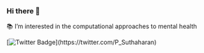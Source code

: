 ### Hi there 👋

:books: I’m interested in the computational approaches to mental health

[![Twitter Badge](https://img.shields.io/badge/-@PraveenS_-1ca0f1?style=flat&labelColor=1ca0f1&logo=twitter&logoColor=white&link=https://twitter.com/PraveenS_)](https://twitter.com/P_Suthaharan)

<!--
**psuthaharan/psuthaharan** is a ✨ _special_ ✨ repository because its `README.md` (this file) appears on your GitHub profile.

Here are some ideas to get you started:

- 🔭 I’m currently working on ...
- 🌱 I’m currently learning ...
- 👯 I’m looking to collaborate on ...
- 🤔 I’m looking for help with ...
- 💬 Ask me about ...
- 📫 How to reach me: ...
- 😄 Pronouns: ...
- ⚡ Fun fact: ...
-->

